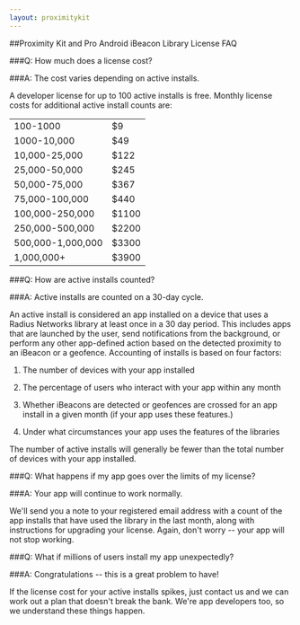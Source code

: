 ```yaml
---
layout: proximitykit
---
```


##Proximity Kit and Pro Android iBeacon Library License FAQ

###Q: How much does a license cost?

###A: The cost varies depending on active installs.

A developer license for up to 100 active installs is free.  Monthly license costs for additional active install counts are:

<table>
<tr><td>100-1000</td><td>$9</td></tr>
<tr><td>1000-10,000</td><td>$49</td></tr>
<tr><td>10,000-25,000</td><td>$122</td></tr>
<tr><td>25,000-50,000</td><td>$245</td></tr>
<tr><td>50,000-75,000</td><td>$367</td></tr>
<tr><td>75,000-100,000</td><td>$440</td></tr>
<tr><td>100,000-250,000</td><td>$1100</td></tr>
<tr><td>250,000-500,000</td><td>$2200</td></tr>
<tr><td>500,000-1,000,000</td><td>$3300</td></tr>
<tr><td>1,000,000+</td><td>$3900</td></tr>
</table>

###Q: How are active installs counted?

###A: Active installs are counted on a 30-day cycle.

An active install is considered an app installed on a device that uses a Radius Networks library at least once in a 30 day period.
This includes apps that are launched by the user, send notifications from the background, or perform any other app-defined action based on the
detected proximity to an iBeacon or a geofence.  Accounting of installs is based on four factors:

1. The number of devices with your app installed

2. The percentage of users who interact with your app within any month

3. Whether iBeacons are detected or geofences are crossed for an app install in a given month (if your app uses these features.)

4. Under what circumstances your app uses the features of the libraries

The number of active installs will generally be fewer than the total number of devices with your app installed.

###Q: What happens if my app goes over the limits of my license?

###A: Your app will continue to work normally.

We'll send you a note to your registered email address with a count of the app installs that have used the library in the last month,
along with instructions for upgrading your license.  Again, don't worry -- your app will not stop working.

###Q: What if millions of users install my app unexpectedly?

###A: Congratulations -- this is a great problem to have!  

If the license cost for your active installs spikes, just contact us and we can work out a plan that doesn't break the bank.  We're app developers too, so
we understand these things happen.

